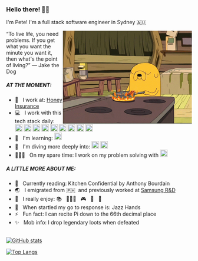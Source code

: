### Hello there! 🖖🏼

I'm Pete! I'm a full stack software engineer in Sydney 🇦🇺 

<img src="https://github.com/shakespete/shakespete/blob/main/bacon_jake.gif" align="right" width="350" height="auto">

“To live life, you need problems. If you get what you want the minute you want it, then what's the point of living?” ― Jake the Dog

<h5>AT THE MOMENT:</h5>

- 💼 &nbsp;&nbsp;I work at: [Honey Insurance](https://www.honeyinsurance.com/)<br/>
- 💻 &nbsp;&nbsp;I work with this tech stack daily: <a href="https://reactjs.org/" target="_blank"><img src="https://cdn.jsdelivr.net/gh/devicons/devicon/icons/react/react-original.svg" width="20" height="20" /></a>
<a href="https://www.typescriptlang.org/" target="_blank"><img src="https://cdn.jsdelivr.net/gh/devicons/devicon/icons/typescript/typescript-original.svg" width="20" height="20" /></a>
<a href="https://developer.mozilla.org/en-US/docs/Web/JavaScript" target="_blank"><img src="https://cdn.jsdelivr.net/gh/devicons/devicon/icons/javascript/javascript-original.svg" width="20" height="20" /></a>
<a href="https://nodejs.org/en/" target="_blank"><img src="https://cdn.jsdelivr.net/gh/devicons/devicon/icons/nodejs/nodejs-original.svg" width="20" height="20" /></a>
<a href="https://tailwindcss.com/" target="_blank"><img src="https://cdn.jsdelivr.net/gh/devicons/devicon/icons/tailwindcss/tailwindcss-plain.svg" width="20" height="20" /></a>
<a href="https://aws.amazon.com/" target="_blank"><img src="https://cdn.jsdelivr.net/gh/devicons/devicon/icons/amazonwebservices/amazonwebservices-original-wordmark.svg" width="20" height="20" /></a>
<a href="https://www.gatsbyjs.com/" target="_blank"><img src="https://cdn.jsdelivr.net/gh/devicons/devicon/icons/gatsby/gatsby-plain.svg" width="20" height="20" /></a>
<a href="https://www.docker.com/" target="_blank"><img src="https://cdn.jsdelivr.net/gh/devicons/devicon/icons/docker/docker-original.svg" width="20" height="20" /></a>
<a href="https://git-scm.com/" target="_blank"><img src="https://cdn.jsdelivr.net/gh/devicons/devicon/icons/git/git-original.svg" width="20" height="20" /></a><br/>
- 🌱 &nbsp;&nbsp;I'm learning: <a href="https://www.rust-lang.org/" target="_blank"><img src="https://cdn.jsdelivr.net/gh/devicons/devicon/icons/rust/rust-plain.svg" width="20" height="20" /></a><br/>
- 🔭 &nbsp;&nbsp;I'm diving more deeply into: 
<a href="https://reactjs.org/" target="_blank"><img src="https://cdn.jsdelivr.net/gh/devicons/devicon/icons/react/react-original.svg" width="20" height="20" /></a>
<a href="https://aws.amazon.com/" target="_blank"><img src="https://cdn.jsdelivr.net/gh/devicons/devicon/icons/amazonwebservices/amazonwebservices-original-wordmark.svg" width="20" height="20" /></a><br/>
- 👨🏻‍💻 &nbsp;&nbsp;On my spare time: I work on my problem solving with <a href="https://www.cplusplus.com/info/faq/" target="_blank"><img src="https://cdn.jsdelivr.net/gh/devicons/devicon/icons/cplusplus/cplusplus-original.svg" width="20" height="20" /></a><br/>

<h5>A LITTLE MORE ABOUT ME:</h5>

- 📖 &nbsp;&nbsp;Currently reading: Kitchen Confidential by Anthony Bourdain<br/>
- 🌏 &nbsp;&nbsp;I emigrated from 🇵🇭&nbsp;&nbsp;and previously worked at [Samsung R&D](https://research.samsung.com/srph)<br/>
- 🤪 &nbsp;&nbsp;I really enjoy: 📚 &nbsp;&nbsp;🏃🏻‍♂️ &nbsp;&nbsp;🎮 &nbsp;&nbsp;🍣 &nbsp;&nbsp;🍰 <br/>
- 👻 &nbsp;&nbsp;When startled my go to response is: Jazz Hands<br/>
- ⚡️ &nbsp;&nbsp;Fun fact: I can recite Pi down to the 66th decimal place<br/>
- ✨ &nbsp;&nbsp;Mob info: I drop legendary loots when defeated<br/><br/>

[![GitHub stats](https://github-readme-stats.vercel.app/api?username=shakespete)](https://github.com/shakespete/github-readme-stats)

[![Top Langs](https://github-readme-stats.vercel.app/api/top-langs/?username=shakespete)](https://github.com/shakespete/github-readme-stats)<br/>

